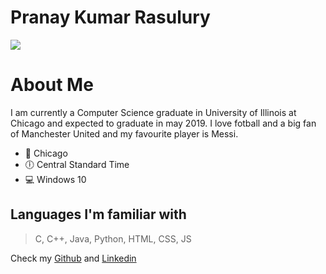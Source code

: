 # Pranay Kumar Rasulury  
![](https://upload.wikimedia.org/wikipedia/commons/thumb/5/5f/Chicago_from_North_Avenue_Beach_June_2015_panorama_2.jpg/800px-Chicago_from_North_Avenue_Beach_June_2015_panorama_2.jpg)

# About Me  
I am currently a Computer Science graduate in University of Illinois at Chicago and expected to graduate in may 2019. 
I love fotball and a big fan of Manchester United and my favourite player is Messi.  

* :city_sunset: Chicago  
* :clock6: Central Standard Time  
* :computer: Windows 10  

Languages I'm familiar with
---
> C, C++, Java, Python, HTML, CSS, JS  

Check my [Github](https://github.com/rpranay) and [Linkedin](https://www.linkedin.com/in/rasulurypranay/)

